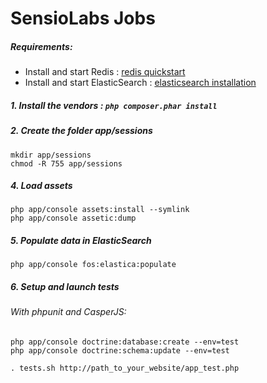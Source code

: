 SensioLabs Jobs
===============

##### Requirements:
* Install and start Redis : [redis quickstart](http://redis.io/topics/quickstart)
* Install and start ElasticSearch : [elasticsearch installation](http://www.elasticsearch.org/guide/en/elasticsearch/reference/current/_installation.html)

##### 1. Install the vendors : `php composer.phar install`

##### 2. Create the folder app/sessions

```
mkdir app/sessions
chmod -R 755 app/sessions
```

##### 4. Load assets

```
php app/console assets:install --symlink
php app/console assetic:dump
```

##### 5. Populate data in ElasticSearch
```
php app/console fos:elastica:populate
```

##### 6. Setup and launch tests

###### With phpunit and CasperJS:

```
php app/console doctrine:database:create --env=test
php app/console doctrine:schema:update --env=test

. tests.sh http://path_to_your_website/app_test.php
```
